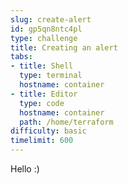 ```yaml
---
slug: create-alert
id: gp5qn8ntc4pl
type: challenge
title: Creating an alert
tabs:
- title: Shell
  type: terminal
  hostname: container
- title: Editor
  type: code
  hostname: container
  path: /home/terraform
difficulty: basic
timelimit: 600
---
```

Hello :)
